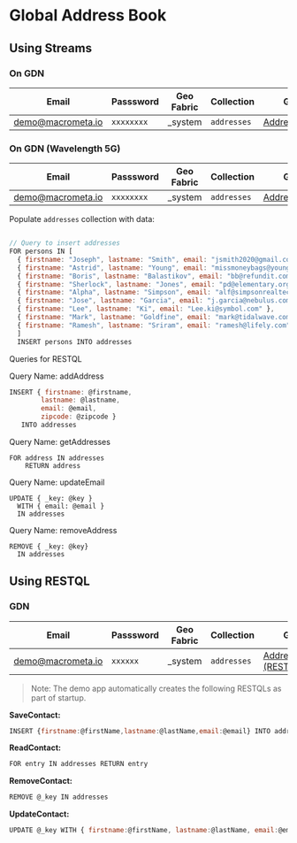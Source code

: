 # Global Address Book

## Using Streams

### On GDN

| **Email** | **Passsword** | **Geo Fabric** |**Collection** | **GUI**|**Source Code**|
|------------|---------- |-------------- |-------------- |------------|----------|
| demo@macrometa.io | `xxxxxxxx` | _system | `addresses` | [AddressBook](http://addressbook.gdn1.s3-website-us-east-1.amazonaws.com/)| [github](https://github.com/Macrometacorp/tutorial-addressbook-streams)|

### On GDN (Wavelength 5G)

| **Email** | **Passsword** | **Geo Fabric** |**Collection** | **GUI**|**Source Code**|
|------------|---------- |-------------- |-------------- |------------|----------|
| demo@macrometa.io | `xxxxxxxx` | _system | `addresses` | [AddressBook](http://addressbook.gdn3.s3-website-us-west-1.amazonaws.com)| 

Populate `addresses` collection with data:

```js

// Query to insert addresses
FOR persons IN [ 
  { firstname: "Joseph", lastname: "Smith", email: "jsmith2020@gmail.com" },
  { firstname: "Astrid", lastname: "Young", email: "missmoneybags@young.co.sg" },
  { firstname: "Boris", lastname: "Balastikov", email: "bb@refundit.com" },
  { firstname: "Sherlock", lastname: "Jones", email: "pd@elementary.org" },
  { firstname: "Alpha", lastname: "Simpson", email: "alf@simpsonrealtech.com" },
  { firstname: "Jose", lastname: "Garcia", email: "j.garcia@nebulus.com" },
  { firstname: "Lee", lastname: "Ki", email: "Lee.ki@symbol.com" },
  { firstname: "Mark", lastname: "Goldfine", email: "mark@tidalwave.com" },
  { firstname: "Ramesh", lastname: "Sriram", email: "ramesh@lifely.com" } 
  ]
  INSERT persons INTO addresses

```

Queries for RESTQL

Query Name: addAddress
```js
INSERT { firstname: @firstname, 
        lastname: @lastname, 
        email: @email, 
        zipcode: @zipcode }
   INTO addresses
```

Query Name: getAddresses
```
FOR address IN addresses
    RETURN address
```

Query Name: updateEmail
```
UPDATE { _key: @key }
  WITH { email: @email }
  IN addresses
```

Query Name: removeAddress
```
REMOVE { _key: @key} 
  IN addresses
```

## Using RESTQL

### GDN

| **Email** | **Passsword** | **Geo Fabric** |**Collection** | **GUI**|**Source Code**|
|------------|---------- |-------------- |-------------- |------------|----------|
| demo@macrometa.io | `xxxxxx` | _system | `addresses` | [AddressBook (RESTQL)](http://addressbook-restql-gdn.s3-website-us-east-1.amazonaws.com/)| [github](https://github.com/Macrometacorp/tutorial-addressbook-restql)|

> Note: The demo app automatically creates the following RESTQLs as part of startup.

**SaveContact:**
```js
INSERT {firstname:@firstName,lastname:@lastName,email:@email} INTO addresses
```

**ReadContact:**
```js
FOR entry IN addresses RETURN entry
```

**RemoveContact:**
```js
REMOVE @_key IN addresses
```

**UpdateContact:**
```js
UPDATE @_key WITH { firstname:@firstName, lastname:@lastName, email:@email} IN addresses
```

